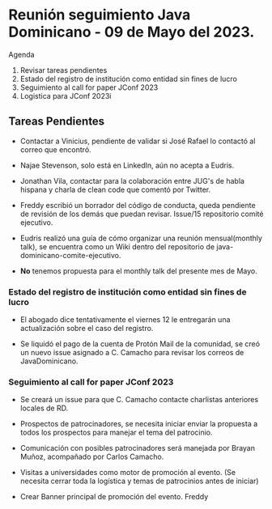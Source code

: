 # Reunión seguimiento Java Dominicano - 09 de Mayo del 2023. 

Agenda

1. Revisar tareas pendientes
2. Estado del registro de institución como entidad sin fines de lucro
3. Seguimiento al call for paper JConf 2023
4. Logistica para JConf 2023i 


## Tareas Pendientes 

- Contactar a Vinicius, pendiente de validar si José Rafael lo contactó al correo que encontró. 

- Najae Stevenson, solo está en LinkedIn, aún no acepta a Eudris. 

- Jonathan Vila, contactar para la colaboración entre JUG's de habla hispana y charla de clean code que comentó por Twitter. 

- Freddy escribió un borrador del código de conducta, queda pendiente de revisión de los demás que puedan revisar. Issue/15 repositorio comité ejecutivo.

- Eudris realizó una guía de cómo organizar una reunión mensual(monthly talk), se encuentra como un Wiki dentro del repositorio de java-dominicano-comite-ejecutivo.

- **No** tenemos propuesta para el monthly talk del presente mes de Mayo. 


### Estado del registro de institución como entidad sin fines de lucro

- El abogado dice tentativamente el viernes 12 le entregarán una actualización sobre el caso del registro. 

- Se liquidó el pago de la cuenta de Protón Mail de la comunidad, se creó un nuevo issue asignado a C. Camacho para revisar los correos de JavaDominicano. 



### Seguimiento al call for paper JConf 2023 

- Se creará un issue para que C. Camacho contacte charlistas anteriores locales de RD. 

- Prospectos de patrocinadores, se necesita iniciar enviar la propuesta a todos los prospectos para manejar el tema del patrocinio. 

- Comunicación con posibles patrocinadores será manejada por Brayan Muñoz, acompañado por Carlos Camacho. 

- Visitas a universidades como motor de promoción al evento. (Se necesita cerrar toda la logística y temas de patrocinios antes de iniciar)

- Crear Banner principal de promoción del evento. Freddy

